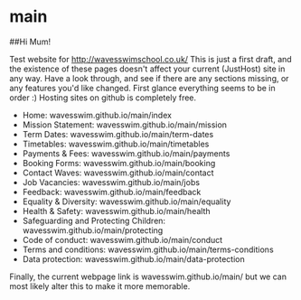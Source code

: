 # main
##Hi Mum!

Test website for http://wavesswimschool.co.uk/
This is just a first draft, and the existence of these pages doesn't affect your current (JustHost) site in any way. Have a look through, and see if there are any sections missing, or any features you'd like changed. First glance everything seems to be in order :) Hosting sites on github is completely free.

- Home: wavesswim.github.io/main/index
- Mission Statement: wavesswim.github.io/main/mission
- Term Dates: wavesswim.github.io/main/term-dates
- Timetables: wavesswim.github.io/main/timetables
- Payments & Fees: wavesswim.github.io/main/payments
- Booking Forms: wavesswim.github.io/main/booking
- Contact Waves: wavesswim.github.io/main/contact
- Job Vacancies: wavesswim.github.io/main/jobs
- Feedback: wavesswim.github.io/main/feedback
- Equality & Diversity: wavesswim.github.io/main/equality
- Health & Safety: wavesswim.github.io/main/health
- Safeguarding and Protecting Children: wavesswim.github.io/main/protecting
- Code of conduct: wavesswim.github.io/main/conduct
- Terms and conditions: wavesswim.github.io/main/terms-conditions
- Data protection: wavesswim.github.io/main/data-protection

Finally, the current webpage link is wavesswim.github.io/main/ but we can most likely alter this to make it more memorable.